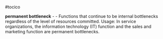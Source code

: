 #tocico

<b>permanent bottleneck</b> -  - Functions that continue to be internal bottlenecks regardless of the level of resources committed. 
Usage: In service organizations, the information technology (IT) function and the sales and marketing function are permanent bottlenecks. 
 


